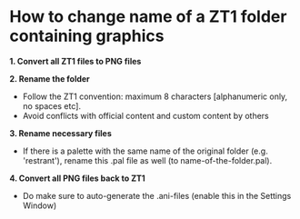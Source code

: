 # How to change name of a ZT1 folder containing graphics

**1. Convert all ZT1 files to PNG files**

**2. Rename the folder**
* Follow the ZT1 convention: maximum 8 characters [alphanumeric only, no spaces etc]. 
* Avoid conflicts with official content and custom content by others  

**3. Rename necessary files**
* If there is a palette with the same name of the original folder (e.g. 'restrant'), rename this .pal file as well (to name-of-the-folder.pal).

**4. Convert all PNG files back to ZT1**
* Do make sure to auto-generate the .ani-files (enable this in the Settings Window)


